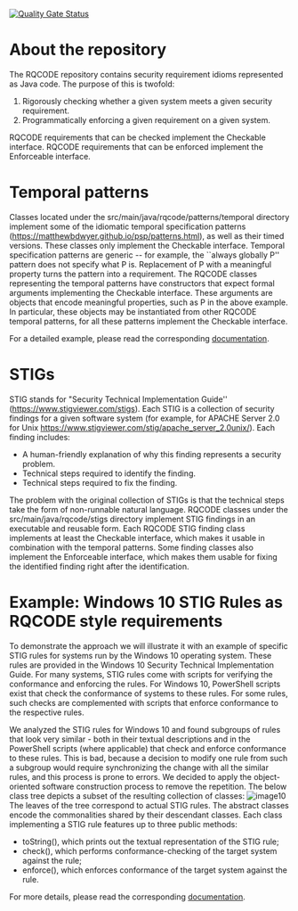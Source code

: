 [![Quality Gate Status](https://sonarcloud.io/api/project_badges/measure?project=VeriDevOps_RQCODE&metric=alert_status)](https://sonarcloud.io/summary/new_code?id=VeriDevOps_RQCODE)

# About the repository

The RQCODE repository contains security requirement idioms represented as Java code.
The purpose of this is twofold:
1. Rigorously checking whether a given system meets a given security requirement.
2. Programmatically enforcing a given requirement on a given system.

RQCODE requirements that can be checked implement the Checkable interface.
RQCODE requirements that can be enforced implement the Enforceable interface.

# Temporal patterns

Classes located under the src/main/java/rqcode/patterns/temporal directory implement some of the idiomatic temporal specification patterns (https://matthewbdwyer.github.io/psp/patterns.html), as well as their timed versions.
These classes only implement the Checkable interface.
Temporal specification patterns are generic -- for example, the ``always globally P'' pattern does not specify what P is.
Replacement of P with a meaningful property turns the pattern into a requirement.
The RQCODE classes representing the temporal patterns have constructors that expect formal arguments implementing the Checkable interface.
These arguments are objects that encode meaningful properties, such as P in the above example.
In particular, these objects may be instantiated from other RQCODE temporal patterns, for all these patterns implement the Checkable interface.

For a detailed example, please read the corresponding [documentation](https://github.com/VeriDevOps/RQCODE/blob/master/src/main/java/rqcode/patterns/temporal#readme).

# STIGs

STIG stands for "Security Technical Implementation Guide'' (https://www.stigviewer.com/stigs).
Each STIG is a collection of security findings for a given software system (for example, for APACHE Server 2.0 for Unix https://www.stigviewer.com/stig/apache_server_2.0unix/).
Each finding includes:
- A human-friendly explanation of why this finding represents a security problem.
- Technical steps required to identify the finding.
- Technical steps required to fix the finding. 

The problem with the original collection of STIGs is that the technical steps take the form of non-runnable natural language.
RQCODE classes under the src/main/java/rqcode/stigs directory implement STIG findings in an executable and reusable form.
Each RQCODE STIG finding class implements at least the Checkable interface, which makes it usable in combination with the temporal patterns.
Some finding classes also implement the Enforceable interface, which makes them usable for fixing the identified finding right after the identification.

# Example: Windows 10 STIG Rules as RQCODE style requirements

To demonstrate the approach we will illustrate it with an example of specific STIG rules for systems run by the Windows 10 operating system.
These rules are provided in the Windows 10 Security Technical Implementation Guide.
For many systems, STIG rules come with scripts for verifying the conformance and enforcing the rules.
For Windows 10, PowerShell scripts exist that check the conformance of systems to these rules.
For some rules, such checks are complemented with scripts that enforce conformance to the respective rules.

We analyzed the STIG rules for Windows 10 and found subgroups of rules that look very similar - both in their textual descriptions and in the PowerShell scripts (where applicable) that check and enforce conformance to these rules.
This is bad, because a decision to modify one rule from such a subgroup would require synchronizing the change with all the similar rules, and this process is prone to errors.
We decided to apply the object-oriented software construction process to remove the repetition. The below class tree depicts a subset of the resulting collection of classes:
![image10](https://user-images.githubusercontent.com/6912490/177565254-151cd3f3-a8bb-415a-833e-bb61a0264177.png)
The leaves of the tree correspond to actual STIG rules. The abstract classes encode the commonalities shared by their descendant classes. Each class implementing a STIG rule features up to three public methods:
- toString(), which prints out the textual representation of the STIG rule;
- check(), which performs conformance-checking of the target system against the rule;
- enforce(), which enforces conformance of the target system against the rule.

For more details, please read the corresponding [documentation](https://github.com/VeriDevOps/RQCODE/tree/master/src/main/java/rqcode/stigs/win10#readme).
